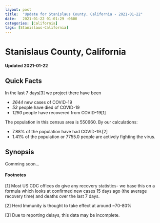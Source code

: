 ```yaml
---
layout: post
title:  "Update for Stanislaus County, California - 2021-01-22"
date:   2021-01-22 01:01:29 -0600
categories: [California]
tags: [Stanislaus-California]
---
```


# Stanislaus County, California
#### Updated 2021-01-22

## Quick Facts

In the last 7 days[3] we project there have been
- *2644* new cases of COVID-19
- *53* people have died of COVID-19
- *1290* people have recovered from COVID-19[1]

The population in this census area is 550660. By our calculations:
- 7.88% of the population have had COVID-19.[2]
- 1.41% of the population or 7755.0 people are actively fighting the virus.

## Synopsis

Comming soon...


#### Footnotes

[1] Most US CDC offices do give any recovery statistics- we base this on a formula which looks at confirmed new cases
15 days ago (the average recovery time) and deaths over the last 7 days.

[2] Herd Immunity is thought to take effect at around ~70-80%

[3] Due to reporting delays, this data may be incomplete.
 
    